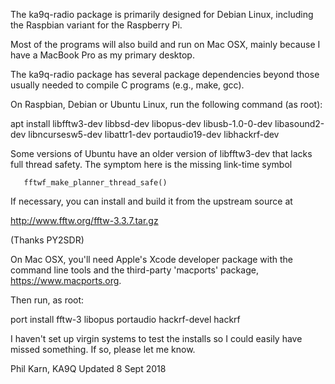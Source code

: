 The ka9q-radio package is primarily designed for Debian Linux,
including the Raspbian variant for the Raspberry Pi.

Most of the programs will also build and run on Mac OSX,
mainly because I have a MacBook Pro as my primary desktop.

The ka9q-radio package has several package dependencies beyond those
usually needed to compile C programs (e.g., make, gcc).

On Raspbian, Debian or Ubuntu Linux, run the following command (as root):

apt install libfftw3-dev libbsd-dev libopus-dev libusb-1.0-0-dev libasound2-dev libncursesw5-dev libattr1-dev portaudio19-dev libhackrf-dev

Some versions of Ubuntu have an older version of libfftw3-dev that lacks full
thread safety. The symptom here is the missing link-time symbol

       fftwf_make_planner_thread_safe()

If necessary, you can install and build it from the upstream source at

   http://www.fftw.org/fftw-3.3.7.tar.gz

(Thanks PY2SDR)

On Mac OSX, you'll need Apple's Xcode developer package with the command
line tools and the third-party 'macports' package, https://www.macports.org.

Then run, as root:

port install fftw-3 libopus portaudio hackrf-devel hackrf

I haven't set up virgin systems to test the installs so I could easily have missed something. If so, please let me know.

Phil Karn, KA9Q
Updated 8 Sept 2018
